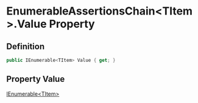 # EnumerableAssertionsChain&lt;TItem&gt;.Value Property
## Definition

```c#
public IEnumerable<TItem> Value { get; }
```

## Property Value

[IEnumerable&lt;TItem&gt;](https://learn.microsoft.com/en-gb/dotnet/api/System.Collections.Generic.IEnumerable-1)
